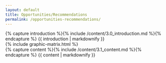 ```yaml
---
layout: default
title: Opportunities/Recommendations
permalink: /opportunities-recommendations/
---
```


<section class="introduction wrapper content">
{% capture introduction %}{% include /content/3.0_introduction.md %}{% endcapture %}
  {{ introduction | markdownify }}
<div class="fullWidth">
  {% include graphic-matrix.html %}
</div>
{% capture content %}{% include /content/3.1_content.md %}{% endcapture %}
  {{ content | markdownify }}
</section>
